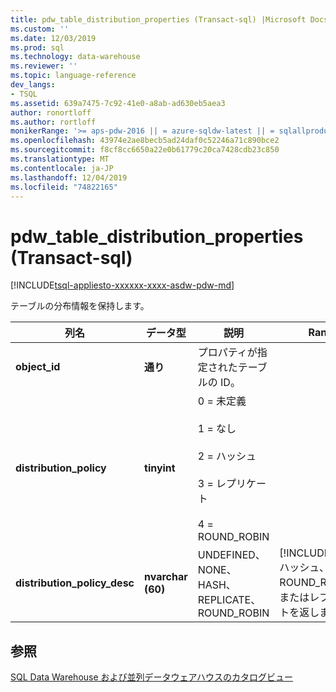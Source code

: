 ```yaml
---
title: pdw_table_distribution_properties (Transact-sql) |Microsoft Docs
ms.custom: ''
ms.date: 12/03/2019
ms.prod: sql
ms.technology: data-warehouse
ms.reviewer: ''
ms.topic: language-reference
dev_langs:
- TSQL
ms.assetid: 639a7475-7c92-41e0-a8ab-ad630eb5aea3
author: ronortloff
ms.author: rortloff
monikerRange: '>= aps-pdw-2016 || = azure-sqldw-latest || = sqlallproducts-allversions'
ms.openlocfilehash: 43974e2ae8becb5ad24daf0c52246a71c890bce2
ms.sourcegitcommit: f8cf8cc6650a22e0b61779c20ca7428cdb23c850
ms.translationtype: MT
ms.contentlocale: ja-JP
ms.lasthandoff: 12/04/2019
ms.locfileid: "74822165"
---
```

# <a name="syspdw_table_distribution_properties-transact-sql"></a>pdw_table_distribution_properties (Transact-sql)
[!INCLUDE[tsql-appliesto-xxxxxx-xxxx-asdw-pdw-md](../../includes/tsql-appliesto-xxxxxx-xxxx-asdw-pdw-md.md)]

  テーブルの分布情報を保持します。  
  
|列名|データ型|説明|Range|  
|-----------------|---------------|-----------------|-----------|  
|**object_id**|**通り**|プロパティが指定されたテーブルの ID。||  
|**distribution_policy**|**tinyint**|0 = 未定義<br /><br /> 1 = なし<br /><br /> 2 = ハッシュ<br /><br /> 3 = レプリケート<br /><br /> 4 = ROUND_ROBIN||  
|**distribution_policy_desc**|**nvarchar (60)**|UNDEFINED、NONE、HASH、REPLICATE、ROUND_ROBIN|[!INCLUDE[ssSDW](../../includes/sssdw-md.md)]ハッシュ、ROUND_ROBIN、またはレプリケートを返します。|  
  
## <a name="see-also"></a>参照  
 [SQL Data Warehouse および並列データウェアハウスのカタログビュー](../../relational-databases/system-catalog-views/sql-data-warehouse-and-parallel-data-warehouse-catalog-views.md)  
  
  
